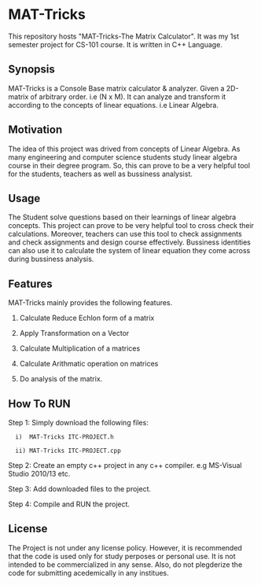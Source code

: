# MAT-Tricks

This repository hosts "MAT-Tricks-The Matrix Calculator". It was my 1st semester project for CS-101 course. It is written in C++ Language.
## Synopsis

MAT-Tricks is a Console Base matrix calculator & analyzer. Given a 2D-matrix of arbitrary order. i.e (N x M). It can analyze and transform it according to the concepts of linear equations. i.e Linear Algebra.

## Motivation

The idea of this project was drived from concepts of Linear Algebra. As many engineering and computer science students study linear algebra course in their degree program. So, this can prove to be a very helpful tool for the students, teachers as well as bussiness analysist.

## Usage

The Student solve questions based on their learnings of linear algebra concepts. This project can prove to be very helpful tool to cross check their calculations. Moreover, teachers can use this tool to check assignments and check assignments and design course effectively. Bussiness identities can also use it to calculate the system of linear equation they come across during bussiness analysis.

## Features

MAT-Tricks mainly provides the following features.

1) Calculate Reduce Echlon form of a matrix

3) Apply Transformation on a Vector

4) Calculate Multiplication of a matrices

5) Calculate Arithmatic operation on matrices

6) Do analysis of the matrix.

## How To RUN

Step 1: Simply download the following files:

      i)  MAT-Tricks ITC-PROJECT.h

      ii) MAT-Tricks ITC-PROJECT.cpp

Step 2: Create an empty c++ project in any c++ compiler. e.g MS-Visual Studio 2010/13 etc.

Step 3: Add downloaded files to the project.

Step 4: Compile and RUN the project.

## License

The Project is not under any license policy. However, it is recommended that the code is used only for study perposes or personal use. It is not intended to be commercialized in any sense. Also, do not plegderize the code for submitting acedemically in any institues.
